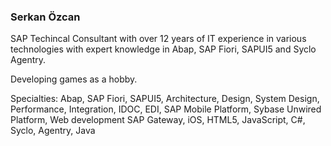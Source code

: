### Serkan Özcan

SAP Techincal Consultant with over 12 years of IT experience in various technologies with expert knowledge in Abap, SAP Fiori, SAPUI5 and Syclo Agentry.

Developing games as a hobby.

Specialties: Abap, SAP Fiori, SAPUI5, Architecture, Design, System Design, Performance, Integration, IDOC, EDI, SAP Mobile Platform, Sybase Unwired Platform, Web development SAP Gateway, iOS, HTML5, JavaScript, C#, Syclo, Agentry, Java

<!--
**serkanozcan/serkanozcan** is a ✨ _special_ ✨ repository because its `README.md` (this file) appears on your GitHub profile.

Here are some ideas to get you started:

- 🔭 I’m currently working on ...
- 🌱 I’m currently learning ...
- 👯 I’m looking to collaborate on ...
- 🤔 I’m looking for help with ...
- 💬 Ask me about ...
- 📫 How to reach me: ...
- 😄 Pronouns: ...
- ⚡ Fun fact: ...
-->
